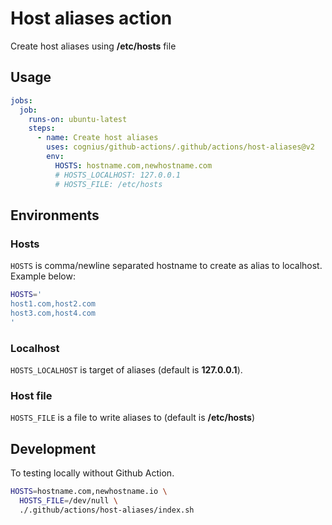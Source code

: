 # Host aliases action

Create host aliases using **/etc/hosts** file

## Usage

```yaml
jobs:
  job:
    runs-on: ubuntu-latest
    steps:
      - name: Create host aliases
        uses: cognius/github-actions/.github/actions/host-aliases@v2
        env:
          HOSTS: hostname.com,newhostname.com
          # HOSTS_LOCALHOST: 127.0.0.1
          # HOSTS_FILE: /etc/hosts
```

## Environments

### Hosts

`HOSTS` is comma/newline separated hostname to create as alias to localhost.
Example below:

```bash
HOSTS='
host1.com,host2.com
host3.com,host4.com
'
```

### Localhost

`HOSTS_LOCALHOST` is target of aliases (default is **127.0.0.1**).

### Host file

`HOSTS_FILE` is a file to write aliases to (default is **/etc/hosts**)

## Development

To testing locally without Github Action.

```bash
HOSTS=hostname.com,newhostname.io \
  HOSTS_FILE=/dev/null \
  ./.github/actions/host-aliases/index.sh
```
